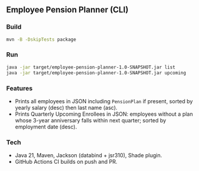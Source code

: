 ## Employee Pension Planner (CLI)

### Build

```bash
mvn -B -DskipTests package
```

### Run

```bash
java -jar target/employee-pension-planner-1.0-SNAPSHOT.jar list
java -jar target/employee-pension-planner-1.0-SNAPSHOT.jar upcoming
```

### Features

- Prints all employees in JSON including `PensionPlan` if present, sorted by yearly salary (desc) then last name (asc).
- Prints Quarterly Upcoming Enrollees in JSON: employees without a plan whose 3-year anniversary falls within next quarter; sorted by employment date (desc).

### Tech

- Java 21, Maven, Jackson (databind + jsr310), Shade plugin.
- GitHub Actions CI builds on push and PR.


